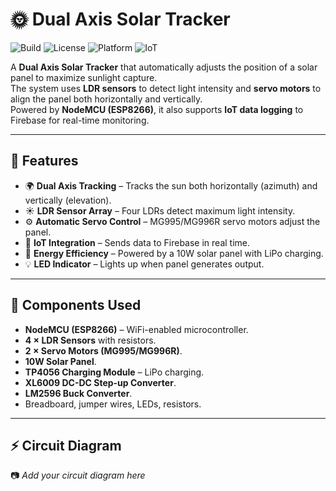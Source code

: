 # 🌞 Dual Axis Solar Tracker

![Build](https://img.shields.io/badge/build-passing-brightgreen)
![License](https://img.shields.io/badge/license-MIT-blue)
![Platform](https://img.shields.io/badge/platform-NodeMCU-orange)
![IoT](https://img.shields.io/badge/IoT-Firebase-red)

A **Dual Axis Solar Tracker** that automatically adjusts the position of a solar panel to maximize sunlight capture.  
The system uses **LDR sensors** to detect light intensity and **servo motors** to align the panel both horizontally and vertically.  
Powered by **NodeMCU (ESP8266)**, it also supports **IoT data logging** to Firebase for real-time monitoring.

---

## 🚀 Features
- 🌍 **Dual Axis Tracking** – Tracks the sun both horizontally (azimuth) and vertically (elevation).  
- ☀️ **LDR Sensor Array** – Four LDRs detect maximum light intensity.  
- ⚙️ **Automatic Servo Control** – MG995/MG996R servo motors adjust the panel.  
- 📡 **IoT Integration** – Sends data to Firebase in real time.  
- 🔋 **Energy Efficiency** – Powered by a 10W solar panel with LiPo charging.  
- 💡 **LED Indicator** – Lights up when panel generates output.  

---

## 🔧 Components Used
- **NodeMCU (ESP8266)** – WiFi-enabled microcontroller.  
- **4 × LDR Sensors** with resistors.  
- **2 × Servo Motors (MG995/MG996R)**.  
- **10W Solar Panel**.  
- **TP4056 Charging Module** – LiPo charging.  
- **XL6009 DC-DC Step-up Converter**.  
- **LM2596 Buck Converter**.  
- Breadboard, jumper wires, LEDs, resistors.  

---

## ⚡ Circuit Diagram
📷 *Add your circuit diagram here*  
